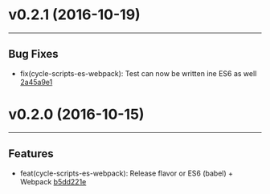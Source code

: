 # v0.2.1 (2016-10-19)
---


## Bug Fixes

- fix(cycle-scripts-es-webpack): Test can now be written ine ES6 as well [2a45a9e1](https://github.com/nickbalestra/cycle-scripts-es-webpack/commits/2a45a9e1eb96ffc2a1150028ea5a0fa04f6c25b2)


# v0.2.0 (2016-10-15)
---


## Features

- feat(cycle-scripts-es-webpack): Release flavor or ES6 (babel) + Webpack [b5dd221e](https://github.com/nickbalestra/cycle-scripts-es-webpack/commits/b5dd221e73a955818fb1d50ca96a06079a40dbf3)




